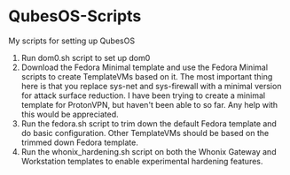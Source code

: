 # QubesOS-Scripts
My scripts for setting up QubesOS

1. Run dom0.sh script to set up dom0
2. Download the Fedora Minimal template and use the Fedora Minimal scripts to create TemplateVMs based on it. The most important thing here is that you replace sys-net and sys-firewall with a minimal version for attack surface reduction. I have been trying to create a minimal template for ProtonVPN, but haven't been able to so far. Any help with this would be appreciated.
3. Run the fedora.sh script to trim down the default Fedora template and do basic configuration. Other TemplateVMs should be based on the trimmed down Fedora template.
4. Run the whonix_hardening.sh script on both the Whonix Gateway and Workstation templates to enable experimental hardening features.
